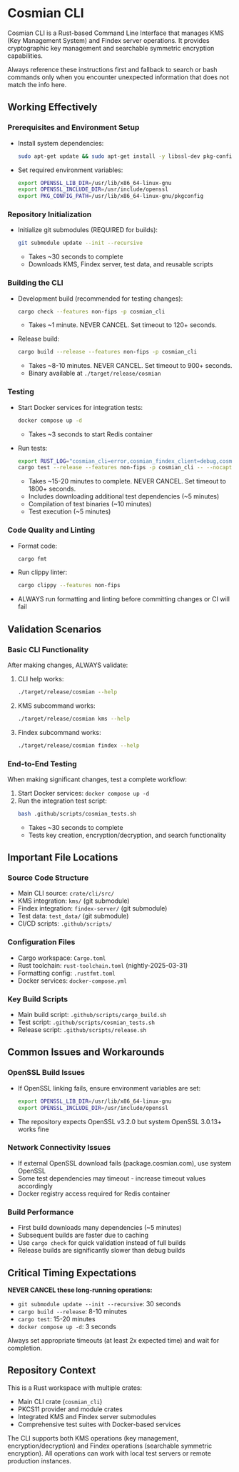 # Cosmian CLI

Cosmian CLI is a Rust-based Command Line Interface that manages KMS (Key Management System) and Findex server operations. It provides cryptographic key management and searchable symmetric encryption capabilities.

Always reference these instructions first and fallback to search or bash commands only when you encounter unexpected information that does not match the info here.

## Working Effectively

### Prerequisites and Environment Setup
- Install system dependencies:
  ```bash
  sudo apt-get update && sudo apt-get install -y libssl-dev pkg-config docker.io docker-compose-plugin
  ```
- Set required environment variables:
  ```bash
  export OPENSSL_LIB_DIR=/usr/lib/x86_64-linux-gnu
  export OPENSSL_INCLUDE_DIR=/usr/include/openssl
  export PKG_CONFIG_PATH=/usr/lib/x86_64-linux-gnu/pkgconfig
  ```

### Repository Initialization
- Initialize git submodules (REQUIRED for builds):
  ```bash
  git submodule update --init --recursive
  ```
  - Takes ~30 seconds to complete
  - Downloads KMS, Findex server, test data, and reusable scripts

### Building the CLI
- Development build (recommended for testing changes):
  ```bash
  cargo check --features non-fips -p cosmian_cli
  ```
  - Takes ~1 minute. NEVER CANCEL. Set timeout to 120+ seconds.
  
- Release build:
  ```bash
  cargo build --release --features non-fips -p cosmian_cli
  ```
  - Takes ~8-10 minutes. NEVER CANCEL. Set timeout to 900+ seconds.
  - Binary available at `./target/release/cosmian`

### Testing
- Start Docker services for integration tests:
  ```bash
  docker compose up -d
  ```
  - Takes ~3 seconds to start Redis container
  
- Run tests:
  ```bash
  export RUST_LOG="cosmian_cli=error,cosmian_findex_client=debug,cosmian_kms_client=debug"
  cargo test --release --features non-fips -p cosmian_cli -- --nocapture
  ```
  - Takes ~15-20 minutes to complete. NEVER CANCEL. Set timeout to 1800+ seconds.
  - Includes downloading additional test dependencies (~5 minutes)
  - Compilation of test binaries (~10 minutes)
  - Test execution (~5 minutes)

### Code Quality and Linting
- Format code:
  ```bash
  cargo fmt
  ```
- Run clippy linter:
  ```bash
  cargo clippy --features non-fips
  ```
- ALWAYS run formatting and linting before committing changes or CI will fail

## Validation Scenarios

### Basic CLI Functionality
After making changes, ALWAYS validate:
1. CLI help works:
   ```bash
   ./target/release/cosmian --help
   ```
2. KMS subcommand works:
   ```bash
   ./target/release/cosmian kms --help
   ```
3. Findex subcommand works:
   ```bash
   ./target/release/cosmian findex --help
   ```

### End-to-End Testing
When making significant changes, test a complete workflow:
1. Start Docker services: `docker compose up -d`
2. Run the integration test script:
   ```bash
   bash .github/scripts/cosmian_tests.sh
   ```
   - Takes ~30 seconds to complete
   - Tests key creation, encryption/decryption, and search functionality

## Important File Locations

### Source Code Structure
- Main CLI source: `crate/cli/src/`
- KMS integration: `kms/` (git submodule)
- Findex integration: `findex-server/` (git submodule)
- Test data: `test_data/` (git submodule)
- CI/CD scripts: `.github/scripts/`

### Configuration Files
- Cargo workspace: `Cargo.toml`
- Rust toolchain: `rust-toolchain.toml` (nightly-2025-03-31)
- Formatting config: `.rustfmt.toml`
- Docker services: `docker-compose.yml`

### Key Build Scripts
- Main build script: `.github/scripts/cargo_build.sh`
- Test script: `.github/scripts/cosmian_tests.sh`
- Release script: `.github/scripts/release.sh`

## Common Issues and Workarounds

### OpenSSL Build Issues
- If OpenSSL linking fails, ensure environment variables are set:
  ```bash
  export OPENSSL_LIB_DIR=/usr/lib/x86_64-linux-gnu
  export OPENSSL_INCLUDE_DIR=/usr/include/openssl
  ```
- The repository expects OpenSSL v3.2.0 but system OpenSSL 3.0.13+ works fine

### Network Connectivity Issues
- If external OpenSSL download fails (package.cosmian.com), use system OpenSSL
- Some test dependencies may timeout - increase timeout values accordingly
- Docker registry access required for Redis container

### Build Performance
- First build downloads many dependencies (~5 minutes)
- Subsequent builds are faster due to caching
- Use `cargo check` for quick validation instead of full builds
- Release builds are significantly slower than debug builds

## Critical Timing Expectations

**NEVER CANCEL these long-running operations:**
- `git submodule update --init --recursive`: 30 seconds
- `cargo build --release`: 8-10 minutes  
- `cargo test`: 15-20 minutes
- `docker compose up -d`: 3 seconds

Always set appropriate timeouts (at least 2x expected time) and wait for completion.

## Repository Context

This is a Rust workspace with multiple crates:
- Main CLI crate (`cosmian_cli`)
- PKCS11 provider and module crates
- Integrated KMS and Findex server submodules
- Comprehensive test suites with Docker-based services

The CLI supports both KMS operations (key management, encryption/decryption) and Findex operations (searchable symmetric encryption). All operations can work with local test servers or remote production instances.